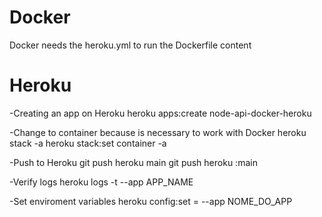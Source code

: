 # Docker

Docker needs the heroku.yml to run the Dockerfile content

# Heroku

-Creating an app on Heroku
heroku apps:create node-api-docker-heroku 

-Change to container because is necessary to work with Docker
heroku stack -a <nome-app>
heroku stack:set container -a <nome-app>

-Push to Heroku
git push heroku main
git push heroku <branch>:main

-Verify logs
heroku logs -t --app APP_NAME

-Set enviroment variables
heroku config:set <VARIABLE>=<value> --app NOME_DO_APP
